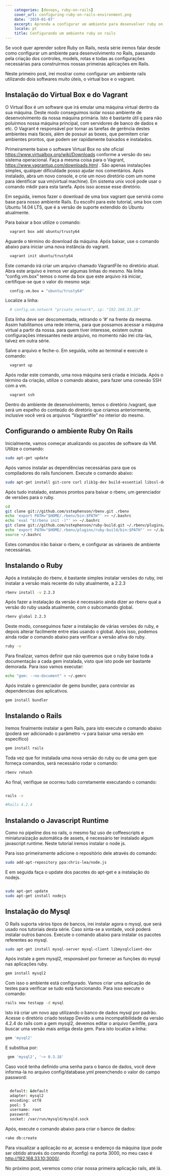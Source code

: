 ```yaml
---
    categories: [devops, ruby-on-rails]
    cover_url: configuring-ruby-on-rails-environment.png
    date: '2019-01-07'
    excerpt: Aprenda a configurar um ambiente para desenvolver ruby on rails com vagrant
    locale: pt
    title: Configurando um ambiente ruby on rails
---
```


Se você quer aprender sobre Ruby on Rails, nesta série iremos falar desde como configurar um ambiente para desenvolvimento no Rails, passando pela criação dos controles, models, rotas e todas as configurações necessárias para construirmos nossas primeiras aplicações em Rails.

Neste primeiro post, irei mostrar como configurar um ambiente rails utilizando dois softwares muito úteis, o virtual box e o vagrant.

## Instalação do Virtual Box e do Vagrant

O Virtual Box é um software que irá emular uma máquina virtual dentro da sua máquina. Deste modo conseguimos isolar nosso ambiente de desenvolvimento da nossa máquina primária. Isto é bastante útil q para não poluirmos nossa máquina principal, com servidores de banco de dados e etc. O Vagrant é responsável por tornar as tarefas de gerência destes ambientes mais fáceis, além de possuir as boxes, que permitem criar ambientes prontos, que podem ser rapidamente baixados e instalados.

Primeiramente baixe o software Virtual Box no site oficial https://www.virtualbox.org/wiki/Downloads conforme a versão do seu sistema operacional. Faça a mesma coisa para o Vagrant, https://www.vagrantup.com/downloads.html . São apenas instalações simples, qualquer dificuldade posso ajudar nos comentários. Após instalado, abra um novo console, e crie um novo diretório com um nome para identificar sua vm(virtual machine). Em sistema unix você pode usar o comando mkdir para esta tarefa. Após isso acesse esse diretório.

Em seguida, iremos fazer o download de uma box vagrant que servirá como base para nosso ambiente Rails. Eu escolhi para este tutorial, uma box com Ubuntu 14.04 LTS, que é a versão de suporte extendido do Ubuntu atualmente.

Para baixar a box utilize o comando:

```bash
  vagrant box add ubuntu/trusty64
```

Aguarde o término do download da máquina. Após baixar, use o comando abaixo para iniciar uma nova instância do vagrant.

```bash
  vagrant init ubuntu/trusty64
```

Este comando irá criar um arquivo chamado VagrantFile no diretório atual. Abra este arquivo e iremos ver algumas linhas do mesmo. Na linha “config.vm.box” temos o nome da box que este arquivo irá iniciar, certifique-se que o valor do mesmo seja:


```bash
  config.vm.box = "ubuntu/trusty64"
```

Localize a linha:

```bash
  # config.vm.network "private_network", ip: "192.168.33.10"
```

Esta linha deve ser descomentada, retirando o ‘#’ na frente da mesma. Assim habilitamos uma rede interna, para que possamos acessar a máquina virtual a partir da nossa. para quem tiver interesse, existem outras configurações intessantes neste arquivo, no momento não irei cita-las, talvez em outra série.

Salve o arquivo e feche-o. Em seguida, volte ao terminal e execute o comando:

```bash
  vagrant up
```

Após rodar este comando, uma nova máquina será criada e iniciada. Após o término da criação, utilize o comando abaixo, para fazer uma conexão SSH com a vm.

```bash
  vagrant ssh
```

Dentro do ambiente de desenvolvimento, temos o diretório /vagrant, que será um espelho do conteúdo do diretório que criamos anteriormente, inclusive você verá os arquivos “Vagrantfile” no interior do mesmo.

## Configurando o ambiente Ruby On Rails

Inicialmente, vamos começar atualizando os pacotes de software da VM. Utilize o comando:

```bash
sudo apt-get update
```

Após vamos instalar as dependências necessárias para que os compiladores do rails funcionem. Execute o comando abaixo:

```bash
sudo apt-get install git-core curl zlib1g-dev build-essential libssl-dev libreadline-dev libyaml-dev libsqlite3-dev sqlite3 libxml2-dev libxslt1-dev libcurl4-openssl-dev python-software-properties libffi-dev -y
```

Após tudo instalado, estamos prontos para baixar o rbenv, um gerenciador de versões para o ruby.

```bash
cd
git clone git://github.com/sstephenson/rbenv.git .rbenv
echo 'export PATH="$HOME/.rbenv/bin:$PATH"' >> ~/.bashrc
echo 'eval "$(rbenv init -)"' >> ~/.bashrc
git clone git://github.com/sstephenson/ruby-build.git ~/.rbenv/plugins/ruby-build
echo 'export PATH="$HOME/.rbenv/plugins/ruby-build/bin:$PATH"' >> ~/.bashrc
source ~/.bashrc
```

Estes comandos irão baixar o rbenv, e configurar as váriaveis de ambiente necessárias.

## Instalando o Ruby

Após a instalação do rbenv, é bastante simples instalar versões do ruby, irei instalar a versão mais recente do ruby atualmente, a 2.2.3

```bash
rbenv install -v 2.2.3
```

Após fazer a instalação da versão é necessário ainda dizer ao rbenv qual a versão do ruby usada atualmente, com o subcomando global.

```bash
rbenv global 2.2.3
```

Deste modo, conseguimos fazer a instalação de várias versões do ruby, e depois alterar facilmente entre elas usando o global.
Após isso, podemos ainda rodar o comando abaixo para verificar a versão ativa do ruby.

```bash
ruby -v
```

Para finalizar, vamos definir que não queremos que o ruby baixe toda a documentação a cada gem instalada, visto que isto pode ser bastante demorada. Para isso vamos executar:

```bash
echo "gem: --no-document" > ~/.gemrc
```

Após instale o gerenciador de gems bundler, para controlar as dependencias dos aplicativos.

```bash
gem install bundler
```

## Instalando o Rails

Iremos finalmente instalar a gem Rails, para isto execute o comando abaixo (poderá ser adicionado o parâmetro -v para baixar uma versão em especifico)

```bash
gem install rails
```

Toda vez que for instalada uma nova versão do ruby ou de uma gem que forneça comandos, será necessário rodar o comando:

```bash
rbenv rehash
```

Ao final, verifique se ocorreu tudo corretamente executando o comando:

```bash

rails -v

#Rails 4.2.4

```

## Instalando o Javascript Runtime

Como no pipeline dos no rails, o mesmo faz uso de coffeescripts e miniaturaização automática de assets, é necessário ter instalado algum javascript runtime. Neste tutorial iremos instalar o node js.

Para isso primeiramente adicione o repositório dele através do comando:

```bash
sudo add-apt-repository ppa:chris-lea/node.js
```

E em seguida faça o update dos pacotes do apt-get e a instalação do nodejs.

```bash

sudo apt-get update
sudo apt-get install nodejs

```

## Instalação do Mysql

O Rails suporta vários tipos de bancos, irei instalar agora o mysql, que será usado nos tutoriais desta série. Caso sinta-se a vontade, você poderá instalar outros bancos. Execute o comando abaixo para instalar os pacotes referentes ao mysql.

```bash
sudo apt-get install mysql-server mysql-client libmysqlclient-dev
```

Após instale a gem mysql2, responsável por fornecer as funções do mysql nas aplicações ruby.

```bash
gem install mysql2
```

Com isso o ambiente está configurado. Vamos criar uma aplicação de testes para verificar se tudo está funcionando. Para isso execute o comando:

```bash
rails new testapp -d mysql
```

Isto irá criar um novo app utilizando o banco de dados mysql por padrão.
Acesse o diretório criado testapp
Devido a uma incompatibilidade da versão 4.2.4 do rails com a gem mysql2, devemos editar o arquivo Gemfile, para buscar uma versão mais antiga desta gem. Para isto localize a linha:

```bash
gem 'mysql2'
```

E substitua por:

```bash
 gem 'mysql2', '~> 0.3.18'
 ```

Caso você tenha definido uma senha para o banco de dados, você deve informa-la no arquivo config/database.yml preenchendo o valor do campo password:

```bash

  default: &default
  adapter: mysql2
  encoding: utf8
  pool: 5
  username: root
  password:
  socket: /var/run/mysqld/mysqld.sock

```

Após, execute o comando abaixo para criar o banco de dados:

```bash
rake db:create
```

Para visualizar a aplicação no ar, acesse o endereço da máquina (que pode ser obtido através do comando ifconfig) na porta 3000, no meu caso é http://192.168.33.10:3000/.

No próximo post, veremos como criar nossa primeira aplicação rails, até lá.
